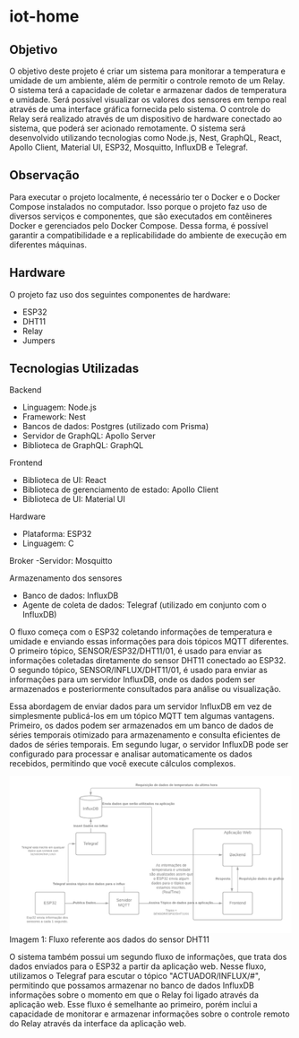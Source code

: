 # iot-home

## Objetivo

O objetivo deste projeto é criar um sistema para monitorar a temperatura e umidade de um ambiente, além de permitir o controle remoto de um Relay. O sistema terá a capacidade de coletar e armazenar dados de temperatura e umidade. Será possível visualizar os valores dos sensores em tempo real através de uma interface gráfica fornecida pelo sistema. O controle do Relay será realizado através de um dispositivo de hardware conectado ao sistema, que poderá ser acionado remotamente. O sistema será desenvolvido utilizando tecnologias como Node.js, Nest, GraphQL, React, Apollo Client, Material UI, ESP32, Mosquitto, InfluxDB e Telegraf.

## Observação

Para executar o projeto localmente, é necessário ter o Docker e o Docker Compose instalados no computador. Isso porque o projeto faz uso de diversos serviços e componentes, que são executados em contêineres Docker e gerenciados pelo Docker Compose. Dessa forma, é possível garantir a compatibilidade e a replicabilidade do ambiente de execução em diferentes máquinas.

## Hardware

O projeto faz uso dos seguintes componentes de hardware:

- ESP32
- DHT11
- Relay
- Jumpers

## Tecnologias Utilizadas

Backend

- Linguagem: Node.js
- Framework: Nest
- Bancos de dados: Postgres (utilizado com Prisma)
- Servidor de GraphQL: Apollo Server
- Biblioteca de GraphQL: GraphQL

Frontend

- Biblioteca de UI: React
- Biblioteca de gerenciamento de estado: Apollo Client
- Biblioteca de UI: Material UI

Hardware

- Plataforma: ESP32
- Linguagem: C

Broker
-Servidor: Mosquitto

Armazenamento dos sensores

- Banco de dados: InfluxDB
- Agente de coleta de dados: Telegraf (utilizado em conjunto com o InfluxDB)

O fluxo começa com o ESP32 coletando informações de temperatura e umidade e enviando essas informações para dois tópicos MQTT diferentes. O primeiro tópico, SENSOR/ESP32/DHT11/01, é usado para enviar as informações coletadas diretamente do sensor DHT11 conectado ao ESP32. O segundo tópico, SENSOR/INFLUX/DHT11/01, é usado para enviar as informações para um servidor InfluxDB, onde os dados podem ser armazenados e posteriormente consultados para análise ou visualização.

Essa abordagem de enviar dados para um servidor InfluxDB em vez de simplesmente publicá-los em um tópico MQTT tem algumas vantagens. Primeiro, os dados podem ser armazenados em um banco de dados de séries temporais otimizado para armazenamento e consulta eficientes de dados de séries temporais. Em segundo lugar, o servidor InfluxDB pode ser configurado para processar e analisar automaticamente os dados recebidos, permitindo que você execute cálculos complexos.

![texto alternativo](documentation/fluxodht11.png)
Imagem 1: Fluxo referente aos dados do sensor DHT11

O sistema também possui um segundo fluxo de informações, que trata dos dados enviados para o ESP32 a partir da aplicação web. Nesse fluxo, utilizamos o Telegraf para escutar o tópico "ACTUADOR/INFLUX/#", permitindo que possamos armazenar no banco de dados InfluxDB informações sobre o momento em que o Relay foi ligado através da aplicação web. Esse fluxo é semelhante ao primeiro, porém inclui a capacidade de monitorar e armazenar informações sobre o controle remoto do Relay através da interface da aplicação web.
